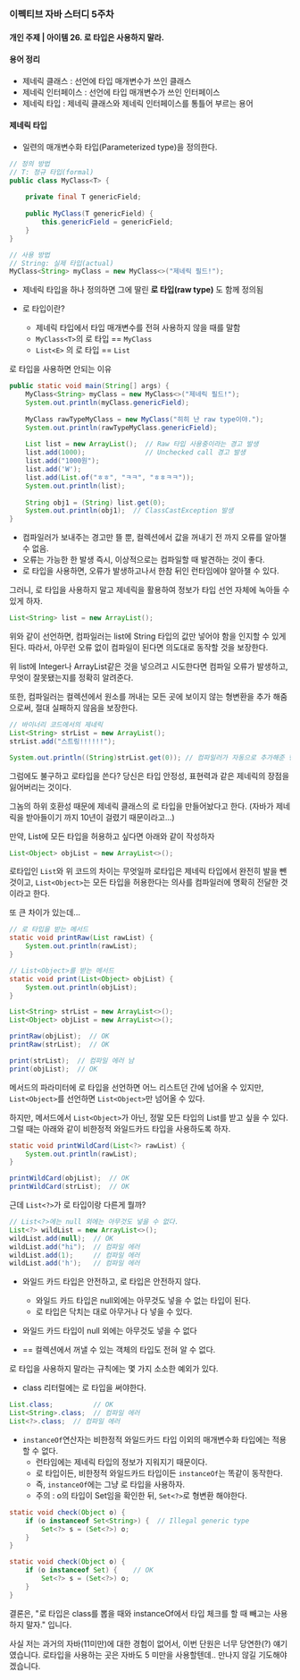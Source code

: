 ### **이펙티브 자바 스터디 5주차** 

#### **개인 주제 |** 아이템 26. 로 타입은 사용하지 말라.

#### 용어 정리

-   제네릭 클래스 : 선언에 타입 매개변수가 쓰인 클래스
-   제네릭 인터페이스 : 선언에 타입 매개변수가 쓰인 인터페이스
-   제네릭 타입 : 제네릭 클래스와 제네릭 인터페이스를 통틀어 부르는 용어

#### 제네릭 타입

- 일련의 매개변수화 타입(Parameterized type)을 정의한다.

```java
// 정의 방법
// T: 정규 타입(formal)
public class MyClass<T> {  
  
	private final T genericField;  
  
	public MyClass(T genericField) {  
	    this.genericField = genericField;  
	}
}

// 사용 방법
// String: 실제 타입(actual)
MyClass<String> myClass = new MyClass<>("제네릭 필드!");  
```

- 제네릭 타입을 하나 정의하면 그에 딸린 **로 타입(raw type)** 도 함께 정의됨

- 로 타입이란?
	- 제네릭 타입에서 타입 매개변수를 전혀 사용하지 않을 때를 말함
	- `MyClass<T>`의 로 타입 == `MyClass`
	- `List<E>` 의 로 타입 == `List`

로 타입을 사용하면 안되는 이유

```java
public static void main(String[] args) {  
    MyClass<String> myClass = new MyClass<>("제네릭 필드!");  
    System.out.println(myClass.genericField);  
  
    MyClass rawTypeMyClass = new MyClass("히히 난 raw type이야.");  
    System.out.println(rawTypeMyClass.genericField);  
  
    List list = new ArrayList();  // Raw 타입 사용중이라는 경고 발생
    list.add(1000);               // Unchecked call 경고 발생
    list.add("1000원");  
    list.add('W');  
    list.add(List.of("ㅎㅎ", "ㅋㅋ", "ㅎㅎㅋㅋ"));  
    System.out.println(list);  
  
    String obj1 = (String) list.get(0);  
    System.out.println(obj1);  // ClassCastException 발생
}
```

- 컴파일러가 보내주는 경고만 뜰 뿐, 컬렉션에서 값을 꺼내기 전 까지 오류를 알아챌 수 없음.
- 오류는 가능한 한 발생 즉시, 이상적으로는 컴파일할 때 발견하는 것이 좋다.
- 로 타입을 사용하면, 오류가 발생하고나서 한참 뒤인 런타임에야 알아챌 수 있다.

그러니, 로 타입을 사용하지 말고 제네릭을 활용하여 정보가 타입 선언 자체에 녹아들 수 있게 하자.

```java
List<String> list = new ArrayList();
```

위와 같이 선언하면, 컴파일러는 list에 String 타입의 값만 넣어야 함을 인지할 수 있게 된다. 따라서, 아무런 오류 없이 컴파일이 된다면 의도대로 동작할 것을 보장한다. 

위 list에 Integer나 ArrayList같은 것을 넣으려고 시도한다면 컴파일 오류가 발생하고, 무엇이 잘못됐는지를 정확히 알려준다.

또한, 컴파일러는 컬렉션에서 원소를 꺼내는 모든 곳에 보이지 않는 형변환을 추가 해줌으로써, 절대 실패하지 않음을 보장한다.

```java
// 바이너리 코드에서의 제네릭
List<String> strList = new ArrayList();  
strList.add("스트링!!!!!!");  

System.out.println((String)strList.get(0)); // 컴파일러가 자동으로 추가해준 형변환
```


그럼에도 불구하고 로타입을 쓴다?
당신은 타입 안정성, 표현력과 같은 제네릭의 장점을 잃어버리는 것이다.

그놈의 하위 호환성 때문에 제네릭 클래스의 로 타입을 만들어놨다고 한다. (자바가 제네릭을 받아들이기 까지 10년이 걸렸기 때문이라고...)

만약, List에 모든 타입을 허용하고 싶다면 아래와 같이 작성하자

```java
List<Object> objList = new ArrayList<>();
```

로타입인 `List`와 위 코드의 차이는 무엇일까
로타입은 제네릭 타입에서 완전히 발을 뺀 것이고, `List<Object>`는 모든 타입을 허용한다는 의사를 컴파일러에 명확히 전달한 것이라고 한다.

또 큰 차이가 있는데...

```java
// 로 타입을 받는 메서드
static void printRaw(List rawList) {  
    System.out.println(rawList);  
}

// List<Object>를 받는 메서드
static void print(List<Object> objList) {  
    System.out.println(objList);  
}

List<String> strList = new ArrayList<>();
List<Object> objList = new ArrayList<>();  

printRaw(objList);  // OK  
printRaw(strList);  // OK

print(strList);  // 컴파일 에러 남
print(objList);  // OK
```

메서드의 파라미터에 로 타입을 선언하면 어느 리스트던 간에 넘어올 수 있지만,
`List<Object>`를 선언하면 `List<Object>`만 넘어올 수 있다.

하지만, 메서드에서 `List<Object>`가 아닌, 정말 모든 타입의 List를 받고 싶을 수 있다. 그럴 때는 아래와 같이 비한정적 와일드카드 타입을 사용하도록 하자.

```java
static void printWildCard(List<?> rawList) {  
    System.out.println(rawList);  
}

printWildCard(objList);  // OK  
printWildCard(strList);  // OK
```

근데 `List<?>`가 로 타입이랑 다른게 뭘까?

```java
// List<?>에는 null 외에는 아무것도 넣을 수 없다.
List<?> wildList = new ArrayList<>();  
wildList.add(null);  // OK
wildList.add("hi");  // 컴파일 에러
wildList.add(1);     // 컴파일 에러
wildList.add('h');   // 컴파일 에러
```

- 와일드 카드 타입은 안전하고, 로 타입은 안전하지 않다.
	- 와일드 카드 타입은 null외에는 아무것도 넣을 수 없는 타입이 된다.
	- 로 타입은 닥치는 대로 아무거나 다 넣을 수 있다.

- 와일드 카드 타입이 null 외에는 아무것도 넣을 수 없다
- == 컬렉션에서 꺼낼 수 있는 객체의 타입도 전혀 알 수 없다.


로 타입을 사용하지 말라는 규칙에는 몇 가지 소소한 예외가 있다.
- class 리터럴에는 로 타입을 써야한다.

```java
List.class;          // OK
List<String>.class;  // 컴파일 에러
List<?>.class;  // 컴파일 에러
```


- `instanceOf`연산자는 비한정적 와일드카드 타입 이외의 매개변수화 타입에는 적용할 수 없다.
	- 런타임에는 제네릭 타입의 정보가 지워지기 때문이다.
	- 로 타입이든, 비한정적 와일드카드 타입이든 `instanceOf`는 똑같이 동작한다.
	- 즉, `instanceOf`에는 그냥 로 타입을 사용하자.
	- 주의 : o의 타입이 Set임을 확인한 뒤, `Set<?>`로 형변환 해야한다.

```java
static void check(Object o) {  
    if (o instanceof Set<String>) {  // Illegal generic type 
        Set<?> s = (Set<?>) o;  
    }
}

static void check(Object o) {  
    if (o instanceof Set) {    // OK
        Set<?> s = (Set<?>) o;  
    }
}
```


결론은, "로 타입은 class를 뽑을 때와 instanceOf에서 타입 체크를 할 때 빼고는 사용하지 말자." 입니다.

사실 저는 과거의 자바(11미만)에 대한 경험이 없어서, 이번 단원은 너무 당연한(?) 얘기였습니다. 로타입을 사용하는 곳은 자바도 5 미만을 사용할텐데.. 만나지 않길 기도해야겠습니다.
